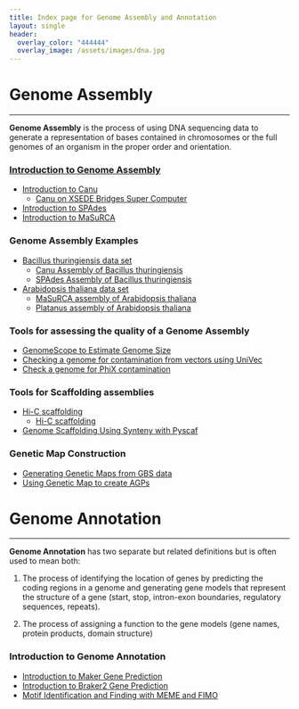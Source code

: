 ```yaml
---
title: Index page for Genome Assembly and Annotation
layout: single
header:
  overlay_color: "444444"
  overlay_image: /assets/images/dna.jpg
---
```


# Genome Assembly

---

**Genome Assembly** is the process of using DNA sequencing data to generate a representation of bases contained in chromosomes or the full genomes of an organism in the proper order and orientation.   

### [Introduction to Genome Assembly](../GenomeAssembly/Intro_GenomeAssembly.md)
  * [Introduction to Canu](../GenomeAssembly/Assemblers/canu.md)
    * [Canu on XSEDE Bridges Super Computer](../GenomeAssembly/BT/BT_Canu_bridges.md)
  * [Introduction to SPAdes](../GenomeAssembly/Assemblers/spades.md)
  * [Introduction to MaSuRCA](../GenomeAssembly/Assemblers/MaSuRCA.md)

### Genome Assembly Examples

  * [Bacillus thuringiensis data set](../GenomeAssembly/BT/BT_background.md)
    * [Canu Assembly of Bacillus thuringiensis](../GenomeAssembly/BT/BT_Canu.md)
    * [SPAdes Assembly of Bacillus thuringiensis](../GenomeAssembly/BT/BT_spades.md)
  * [Arabidopsis thaliana data set](../GenomeAssembly/Arabidopsis/Arabidopsis_background.md)
    * [MaSuRCA assembly of Arabidopsis thaliana](../GenomeAssembly/Arabidopsis/AT_MaSuRCA.md)
    * [Platanus assembly of Arabidopsis thaliana](../GenomeAssembly/Arabidopsis/AT_platanus-genome-assembly.md)

### Tools for assessing the quality of a Genome Assembly

  * [GenomeScope to Estimate Genome Size](../GenomeAssembly/genomescope.md)
  * [Checking a genome for contamination from vectors using UniVec](../GenomeAssembly/univecContaminationCheck.md)
  * [Check a genome for PhiX contamination](../GenomeAssembly/PhiXContaminationCheck.md)

### Tools for Scaffolding assemblies
  * [Hi-C scaffolding](../GenomeAssembly/Hybrid/Scaffolding_with_HiC_Juicer.md)
    * [Hi-C scaffolding](../GenomeAssembly/Hybrid/Juicer_Juicebox_3dDNA_pipeline.md)
  * [Genome Scaffolding Using Synteny with Pyscaf](../GenomeAssembly/Pyscaf_Synteny_Scaffolding.md)

### Genetic Map Construction

  * [Generating Genetic Maps from GBS data](../GenomeAssembly/GeneticMaps/creating-genetic-maps.md)
  * [Using Genetic Map to create AGPs](../GenomeAssembly/GeneticMaps/scaffolding-using-genetic-maps.md)

# Genome Annotation

---

**Genome Annotation** has two separate but related definitions but is often used to mean both:

1. The process of identifying the location of genes by predicting the coding regions in a genome and generating gene models that represent the structure of a gene (start, stop, intron-exon boundaries, regulatory sequences, repeats).

2. The process of assigning a function to the gene models (gene names, protein products, domain structure)


### Introduction to Genome Annotation
  * [Introduction to Maker Gene Prediction](Intro_To_Maker.md)
  * [Introduction to Braker2 Gene Prediction](Intro_to_Braker2.md)
  * [Motif Identification and Finding with MEME and FIMO](MEME_Motif_Finding_In_Genomes.md)  
